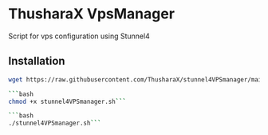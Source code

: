 # ThusharaX VpsManager

Script for vps configuration using Stunnel4

## Installation

```bash
wget https://raw.githubusercontent.com/ThusharaX/stunnel4VPSmanager/main/stunnel4VPSmanager.sh```

```bash
chmod +x stunnel4VPSmanager.sh```

```bash
./stunnel4VPSmanager.sh```

